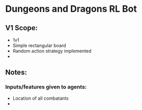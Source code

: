 # Dungeons and Dragons RL Bot

## V1 Scope:
* 1v1
* Simple rectangular board
* Random action strategy implemented
* 

## Notes:
### Inputs/features given to agents:
* Location of all combatants
* 